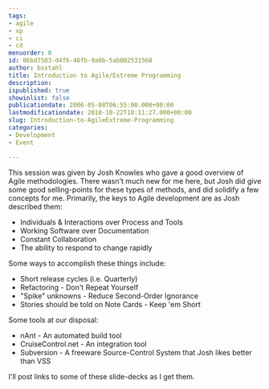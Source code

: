 ```yaml
---
tags:
- agile
- xp
- ci
- cd
menuorder: 0
id: 06bd7503-d4f6-46fb-9a0b-5ab002531568
author: bsstahl
title: Introduction to Agile/Extreme Programming
description: 
ispublished: true
showinlist: false
publicationdate: 2006-05-08T06:55:00.000+00:00
lastmodificationdate: 2010-10-22T18:11:27.000+00:00
slug: Introduction-to-AgileExtreme-Programming
categories:
- Development
- Event

---
```

This session was given by Josh Knowles who gave a good overview of Agile methodologies. There wasn't much new for me here, but Josh did give some good selling-points for these types of methods, and did solidify a few concepts for me. Primarily, the keys to Agile development are as Josh described them:

- Individuals & Interactions over Process and Tools
- Working Software over Documentation
- Constant Collaboration
- The ability to respond to change rapidly

Some ways to accomplish these things include:
- Short release cycles (i.e. Quarterly)
- Refactoring - Don't Repeat Yourself
- "Spike" unknowns - Reduce Second-Order Ignorance
- Stories should be told on Note Cards - Keep 'em Short

Some tools at our disposal:
- nAnt - An automated build tool
- CruiseControl.net - An integration tool
- Subversion - A freeware Source-Control System that Josh likes better than VSS


I'll post links to some of these slide-decks as I get them.